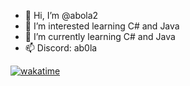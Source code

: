 - 👋 Hi, I’m @abola2
- 👀 I’m interested learning C# and Java
- 🌱 I’m currently learning C# and Java
- 📫 Discord: ab0la

[![wakatime](https://wakatime.com/badge/user/eb305c34-0910-4e7a-97fa-d41d1c3375dc.svg)](https://wakatime.com/@eb305c34-0910-4e7a-97fa-d41d1c3375dc)

